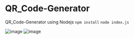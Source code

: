 # QR_Code-Generator
QR_Code-Generator using Nodejs
```npm install```
```node index.js```

![image](https://github.com/falcon71181/QR_Code-Generator/assets/48170773/3d81a1ca-c038-4afb-8cde-65d1619bbdff)
![image](https://github.com/falcon71181/QR_Code-Generator/assets/48170773/7d57c14f-1ca9-40bb-94b4-db52fc8da3d3)
